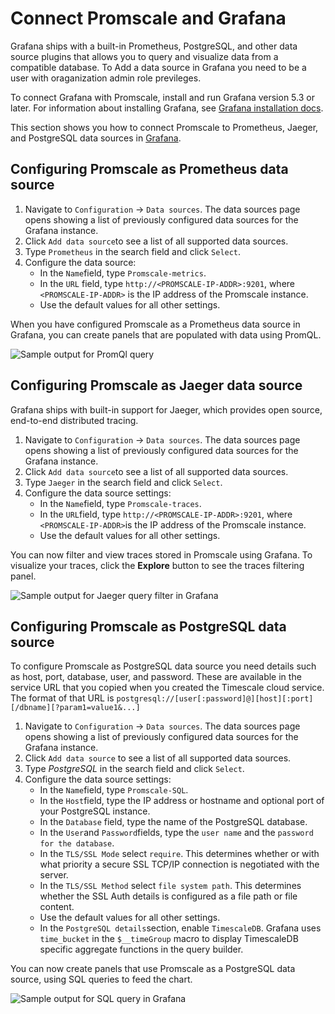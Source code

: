 # Connect Promscale and Grafana

Grafana ships with a built-in Prometheus, PostgreSQL, and other data source plugins that allows you to query and visualize data from a compatible database. To Add a data source in Grafana you need to be a user with oraganization admin role previleges.

To connect Grafana with Promscale, install and run Grafana version 5.3 or later. For information about installing Grafana, see [Grafana installation docs][grafana-install].

This section shows you how to connect Promscale to Prometheus, Jaeger, and PostgreSQL data sources in [Grafana][grafana-homepage].

<procedure>

## Configuring Promscale as Prometheus data source

1.  Navigate to `Configuration` → `Data sources`.
    The data sources page opens showing a list of previously configured data sources for the Grafana instance.
1.  Click `Add data source`to see a list of all supported data sources.
1.  Type `Prometheus` in the search field and click `Select`.
1.  Configure the data source:
    *   In the `Name`field, type `Promscale-metrics`.
    *   In the `URL` field, type `http://<PROMSCALE-IP-ADDR>:9201`, where `<PROMSCALE-IP-ADDR>` is the IP address of the Promscale instance.
    *   Use the default values for all other settings.

</procedure>

When you have configured Promscale as a Prometheus data source in Grafana, you can create panels that are populated with data using PromQL.

<img class="main-content__illustration" src="https://s3.amazonaws.com/assets.timescale.com/images/misc/getting-started-with-promscale-grafana-dashboard.png" alt="Sample output for PromQl query"/>

<procedure>

## Configuring Promscale as Jaeger data source

Grafana ships with built-in support for Jaeger, which provides open source, end-to-end distributed tracing.

1.  Navigate to `Configuration` → `Data sources`.
    The data sources page opens showing a list of previously configured data sources for the Grafana instance.
1.  Click `Add data source`to see a list of all supported data sources.
1.  Type `Jaeger` in the search field and click `Select`.
1.  Configure the data source settings:
    *   In the `Name`field, type `Promscale-traces`.
    *   In the `URL`field, type `http://<PROMSCALE-IP-ADDR>:9201`, where `<PROMSCALE-IP-ADDR>`is the IP address of the Promscale instance.
    *   Use the default values for all other settings.

</procedure>

You can now filter and view traces stored in Promscale using Grafana. To visualize your traces, click the **Explore** button to see the traces filtering panel.

<img class="main-content__illustration" src="https://s3.amazonaws.com/assets.timescale.com/images/misc/grafana-jaeger-query-results.png" alt="Sample output for Jaeger query filter in Grafana"/>

<procedure>

## Configuring Promscale as PostgreSQL data source

To configure Promscale as PostgreSQL data source you need details such as host, port, database, user, and password. These are available in the service URL that you copied when you created the Timescale cloud service. The format of that URL is `postgresql://[user[:password]@][host][:port][/dbname][?param1=value1&...]`

1.  Navigate to `Configuration` → `Data sources`.
    The data sources page opens showing a list of previously configured data sources for the Grafana instance.
1.  Click `Add data source` to see a list of all supported data sources.
1.  Type *PostgreSQL* in the search field and click `Select`. 
1.  Configure the data source settings:
    *   In the `Name`field, type `Promscale-SQL`.
    *   In the `Host`field, type the IP address or hostname and optional port of your PostgreSQL instance. 
    *   In the `Database` field, type the name of the PostgreSQL database.
    *   In the `User`and `Password`fields, type the `user name` and the `password for the database`.
    *   In the `TLS/SSL Mode` select `require`. 
        This determines whether or with what priority a secure SSL TCP/IP connection is negotiated with the server.
    *   In the `TLS/SSL Method` select `file system path`.
        This determines whether the SSL Auth details is configured as a file path or file content.
    *   Use the default values for all other settings.
    *   In the `PostgreSQL details`section, enable `TimescaleDB`.
        Grafana uses `time_bucket` in the `$__timeGroup` macro to display TimescaleDB specific aggregate functions in the query builder.

</procedure>

You can now create panels that use Promscale as a PostgreSQL data source, using SQL queries to feed the chart.

<img class="main-content__illustration" src="https://s3.amazonaws.com/assets.timescale.com/images/misc/grafana-sql-query-results.png" alt="Sample output for SQL query in Grafana"/>

[grafana-homepage]: https://grafana.com/
[grafana-docker]: https://grafana.com/docs/grafana/latest/installation/docker/#install-official-and-community-grafana-plugins
[grafana-install]: https://grafana.com/docs/grafana/latest/installation/